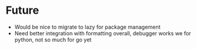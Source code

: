 # Future
- Would be nice to migrate to lazy for package management
- Need better integration with formatting overall, debugger works we for python, not so much for go 
yet 

